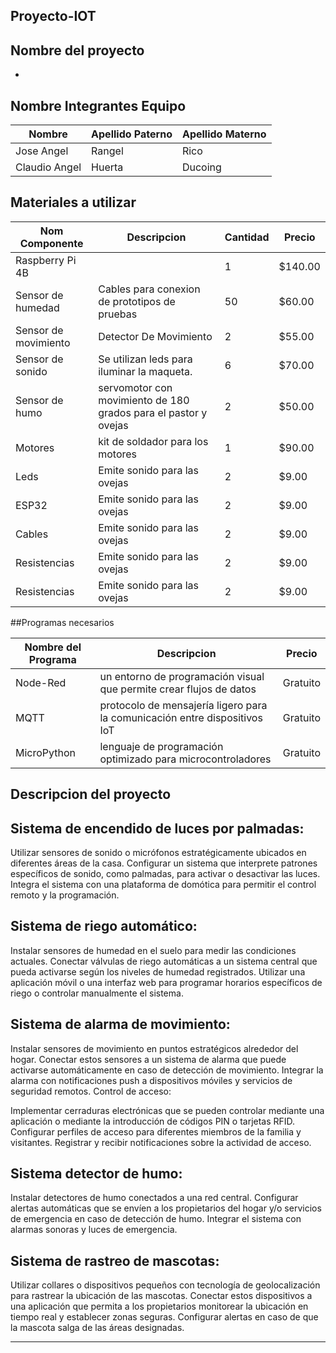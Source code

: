 ## Proyecto-IOT


## Nombre del proyecto

-

##  Nombre Integrantes Equipo

|Nombre | Apellido Paterno | Apellido Materno |
|-|-|-|
|Jose Angel|Rangel|Rico|
|Claudio Angel|Huerta|Ducoing|

## Materiales a utilizar

|Nom Componente | Descripcion | Cantidad| Precio|
|-|-|-|-|
|Raspberry Pi 4B||1|$140.00|
|Sensor de humedad|Cables para conexion de prototipos de pruebas|50|$60.00|
|Sensor de movimiento|Detector De Movimiento|2|$55.00|
|Sensor de sonido|Se utilizan leds para iluminar la maqueta.|6|$70.00|
|Sensor de humo|servomotor con movimiento de 180 grados para el pastor y ovejas|2|$50.00|
|Motores|kit de soldador para los motores|1| $90.00|
|Leds|Emite sonido para las ovejas|2|$9.00|
|ESP32|Emite sonido para las ovejas|2|$9.00|
|Cables|Emite sonido para las ovejas|2|$9.00|
|Resistencias|Emite sonido para las ovejas|2|$9.00|
|Resistencias|Emite sonido para las ovejas|2|$9.00|

##Programas necesarios

|Nombre del Programa | Descripcion | Precio|
|-|-|-|
|Node-Red |un entorno de programación visual que permite crear flujos de datos|Gratuito|
|MQTT| protocolo de mensajería ligero para la comunicación entre dispositivos IoT|Gratuito|
|MicroPython| lenguaje de programación optimizado para microcontroladores |Gratuito|

## Descripcion del proyecto

## Sistema de encendido de luces por palmadas:

Utilizar sensores de sonido o micrófonos estratégicamente ubicados en diferentes áreas de la casa.
Configurar un sistema que interprete patrones específicos de sonido, como palmadas, para activar o desactivar las luces.
Integra el sistema con una plataforma de domótica para permitir el control remoto y la programación.

## Sistema de riego automático:

Instalar sensores de humedad en el suelo para medir las condiciones actuales.
Conectar válvulas de riego automáticas a un sistema central que pueda activarse según los niveles de humedad registrados.
Utilizar una aplicación móvil o una interfaz web para programar horarios específicos de riego o controlar manualmente el sistema.

## Sistema de alarma de movimiento:

Instalar sensores de movimiento en puntos estratégicos alrededor del hogar.
Conectar estos sensores a un sistema de alarma que puede activarse automáticamente en caso de detección de movimiento.
Integrar la alarma con notificaciones push a dispositivos móviles y servicios de seguridad remotos.
Control de acceso:

Implementar cerraduras electrónicas que se pueden controlar mediante una aplicación o mediante la introducción de códigos PIN o tarjetas RFID.
Configurar perfiles de acceso para diferentes miembros de la familia y visitantes.
Registrar y recibir notificaciones sobre la actividad de acceso.

## Sistema detector de humo:

Instalar detectores de humo conectados a una red central.
Configurar alertas automáticas que se envíen a los propietarios del hogar y/o servicios de emergencia en caso de detección de humo.
Integrar el sistema con alarmas sonoras y luces de emergencia.

## Sistema de rastreo de mascotas:

Utilizar collares o dispositivos pequeños con tecnología de geolocalización para rastrear la ubicación de las mascotas.
Conectar estos dispositivos a una aplicación que permita a los propietarios monitorear la ubicación en tiempo real y establecer zonas seguras.
Configurar alertas en caso de que la mascota salga de las áreas designadas.

****
